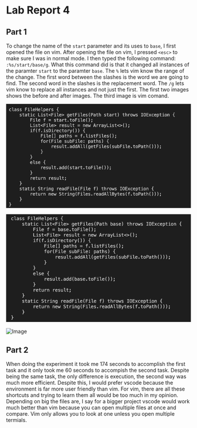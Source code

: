 # Lab Report 4
## Part 1
To change the name of the `start` parameter and its uses to `base`, I first opened the file on vim. After opening the file on vim, I pressed `<esc>` to make sure I was in normal mode. I then typed the following command: `:%s/start/base/g`. 
What this command did is that it changed all instances of the paramter `start` to the paramter `base`. The `%` lets vim know the range of the change. The first word between the slashes is the word we are going to find. The second word in the slashes is the replacement word.
The `/g` lets vim know to replace all instances and not just the first. The first two images shows the before and after images. The third image is vim comand.

![Image](before.png)

![Image](after.png)

![Image](vim.png)


## Part 2
When doing the experiment it took me 174 seconds to accomplish the first task and it only took me 60 seconds to accompish the second task. Despite being the same task, the only difference is execution, the second way was much more efficient. Despite this, I would prefer vscode because the environment is far more user friendly than vim. For vim, there are all these shortcuts and trying to learn them all would be too much in my opinion. Depending on big the files are, I say for a bigger project vscode would work much better than vim because you can open multiple files at once and compare. Vim only allows you to look at one unless you open multiple termials. 
